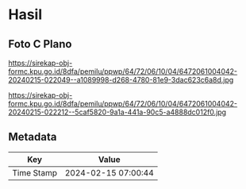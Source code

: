 # Hasil

## Foto C Plano

https://sirekap-obj-formc.kpu.go.id/8dfa/pemilu/ppwp/64/72/06/10/04/6472061004042-20240215-022049--a1089998-d268-4780-81e9-3dac623c6a8d.jpg

https://sirekap-obj-formc.kpu.go.id/8dfa/pemilu/ppwp/64/72/06/10/04/6472061004042-20240215-022212--5caf5820-9a1a-441a-90c5-a4888dc012f0.jpg


## Metadata

| Key        | Value               |
| ---------- | ------------------- |
| Time Stamp | 2024-02-15 07:00:44 |



